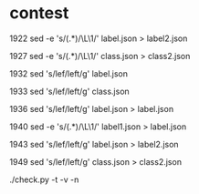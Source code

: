 # contest

 1922  sed -e 's/\(.*\)/\L\1/' label.json > label2.json
 
 1927  sed -e 's/\(.*\)/\L\1/' class.json > class2.json
 
 1932  sed 's/lef/left/g' label.json
 
 1933  sed 's/lef/left/g' class.json
 
 1936  sed 's/lef/left/g' label.json > label.json
 
 1940  sed -e 's/\(.*\)/\L\1/' label1.json > label.json
 
 1943  sed 's/lef/left/g' label.json > label2.json
 
 1949  sed 's/lef/left/g' class.json > class2.json

./check.py -t <TrainProject> -v <TestProject> -n <name>
